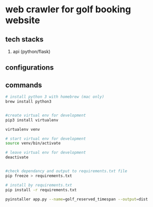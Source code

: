 # web crawler for golf booking website

## tech stacks
1. api (python/flask)
   
   
## configurations


## commands
```bash
# install python 3 with homebrew (mac only)
brew install python3


#create virtual env for development
pip3 install virtualenv 

virtualenv venv 

# start virtual env for development
source venv/bin/activate

# leave virtual env for development
deactivate


#check dependancy and output to requirements.txt file
pip freeze > requirements.txt

# install by requirements.txt
pip install -r requirements.txt

pyinstaller app.py --name=golf_reserved_timespan --output=dist

```




